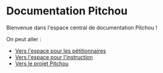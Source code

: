 # Documentation Pitchou

Bienvenue dans l'espace central de documentation Pitchou !

On peut aller : 
- [Vers l'espace pour les pétitionnaires](./demande-de-derogation)
- [Vers l'espace pour l'instruction](./instruction)
- [Vers le projet Pitchou](./projet-pitchou)
